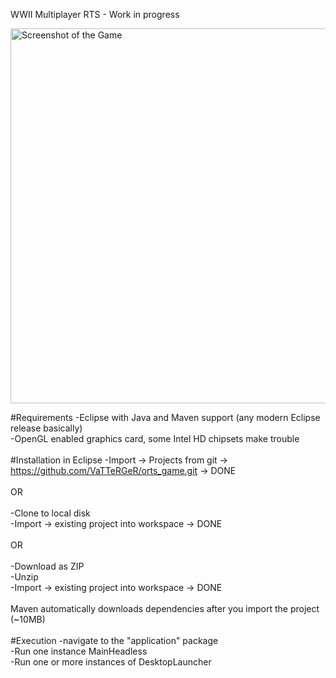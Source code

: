 WWII Multiplayer RTS - Work in progress

<img src="http://i.imgur.com/yOAIrIH.png" alt="Screenshot of the Game" style="width:600px;">

#Requirements
-Eclipse with Java and Maven support (any modern Eclipse release basically)<br>
-OpenGL enabled graphics card, some Intel HD chipsets make trouble<br><br>
#Installation in Eclipse
-Import -> Projects from git -> https://github.com/VaTTeRGeR/orts_game.git -> DONE<br><br>
OR<br><br>
-Clone to local disk<br>
-Import -> existing project into workspace -> DONE<br><br>
OR<br><br>
-Download as ZIP<br>
-Unzip<br>
-Import -> existing project into workspace -> DONE<br><br>
Maven automatically downloads dependencies after you import the project (~10MB)<br><br>
#Execution
-navigate to the "application" package<br>
-Run one instance MainHeadless<br>
-Run one or more instances of DesktopLauncher
